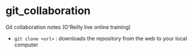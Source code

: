 # git_collaboration
Git collaboration notes (O'Reilly live online training)

- `git clone <url>` : downloads the repository from the web to your local computer

